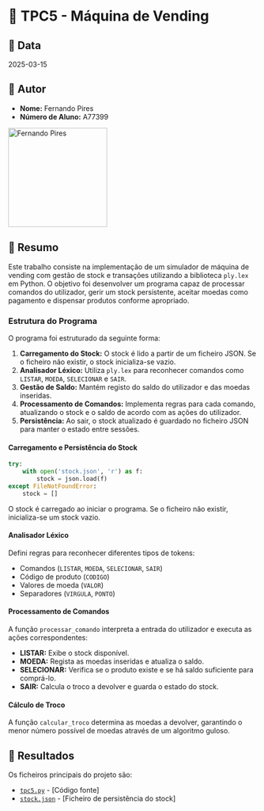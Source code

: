 # 📌 TPC5 - Máquina de Vending

## 📅 Data
2025-03-15

## 👤 Autor
- **Nome:** Fernando Pires
- **Número de Aluno:** A77399
<img src="../fernandopires.jpg" alt="Fernando Pires" width="200" />

## 📖 Resumo
Este trabalho consiste na implementação de um simulador de máquina de vending com gestão de stock e transações utilizando a biblioteca `ply.lex` em Python. O objetivo foi desenvolver um programa capaz de processar comandos do utilizador, gerir um stock persistente, aceitar moedas como pagamento e dispensar produtos conforme apropriado.

### **Estrutura do Programa**
O programa foi estruturado da seguinte forma:
1. **Carregamento do Stock:** O stock é lido a partir de um ficheiro JSON. Se o ficheiro não existir, o stock inicializa-se vazio.
2. **Analisador Léxico:** Utiliza `ply.lex` para reconhecer comandos como `LISTAR`, `MOEDA`, `SELECIONAR` e `SAIR`.
3. **Gestão de Saldo:** Mantém registo do saldo do utilizador e das moedas inseridas.
4. **Processamento de Comandos:** Implementa regras para cada comando, atualizando o stock e o saldo de acordo com as ações do utilizador.
5. **Persistência:** Ao sair, o stock atualizado é guardado no ficheiro JSON para manter o estado entre sessões.

#### **Carregamento e Persistência do Stock**
```python
try:
    with open('stock.json', 'r') as f:
        stock = json.load(f)
except FileNotFoundError:
    stock = []
```
O stock é carregado ao iniciar o programa. Se o ficheiro não existir, inicializa-se um stock vazio.

#### **Analisador Léxico**
Defini regras para reconhecer diferentes tipos de tokens:
- Comandos (`LISTAR`, `MOEDA`, `SELECIONAR`, `SAIR`)
- Código de produto (`CODIGO`)
- Valores de moeda (`VALOR`)
- Separadores (`VIRGULA`, `PONTO`)

#### **Processamento de Comandos**
A função `processar_comando` interpreta a entrada do utilizador e executa as ações correspondentes:
- **LISTAR:** Exibe o stock disponível.
- **MOEDA:** Regista as moedas inseridas e atualiza o saldo.
- **SELECIONAR:** Verifica se o produto existe e se há saldo suficiente para comprá-lo.
- **SAIR:** Calcula o troco a devolver e guarda o estado do stock.

#### **Cálculo de Troco**
A função `calcular_troco` determina as moedas a devolver, garantindo o menor número possível de moedas através de um algoritmo guloso.

## 📂 Resultados
Os ficheiros principais do projeto são:
- [`tpc5.py`](tpc5.py) - [Código fonte]
- [`stock.json`](stock.json) - [Ficheiro de persistência do stock]

